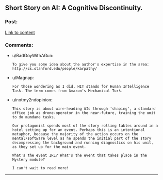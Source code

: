 ## Short Story on AI: A Cognitive Discontinuity.

### Post:

[Link to content](http://karpathy.github.io/2015/11/14/ai/)

### Comments:

- u/BadGoyWithAGun:
  ```
  To give you some idea about the author's expertise in the area: http://cs.stanford.edu/people/karpathy/
  ```

- u/Magnap:
  ```
  For those wondering as I did, HIT stands for Human Intelligence Task. The term comes from Amazon's Mechanical Turk.
  ```

- u/notmy2ndopinion:
  ```
  This story is about wire-heading AIs through 'shaping', a standard office job as drone-operator in the near-future, training the unit to do mundane tasks.

  Our protagonist spends most of the story rolling tables around in a hotel setting up for an event. Perhaps this is an intentional metaphor, because the majority of the action occurs on the mental/software level as he spends the initial part of the story decompressing the background and running diagnostics on his unit, as they set up for the main event.

  What's the event IRL? What's the event that takes place in the Mystery module?

  I can't wait to read more!
  ```

---

